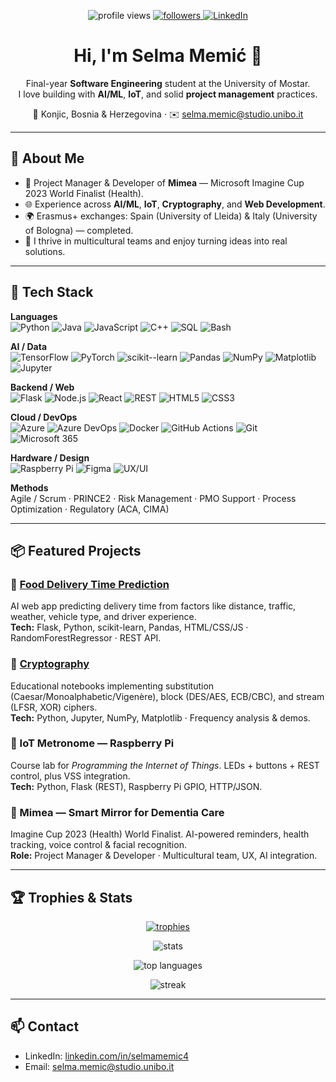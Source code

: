 <!-- Profile badges -->
<p align="center">
  <img src="https://komarev.com/ghpvc/?username=Selms4&label=Profile%20views&style=flat" alt="profile views" />
  <a href="https://github.com/Selms4?tab=followers">
    <img src="https://img.shields.io/github/followers/Selms4?label=Followers&style=flat" alt="followers" />
  </a>
  <a href="https://www.linkedin.com/in/selmamemic4/">
    <img src="https://img.shields.io/badge/LinkedIn-Selma%20Memi%C4%87-blue?logo=linkedin" alt="LinkedIn" />
  </a>
</p>

<h1 align="center">Hi, I'm Selma Memić 👋</h1>

<p align="center">
Final-year <b>Software Engineering</b> student at the University of Mostar.<br/>
I love building with <b>AI/ML</b>, <b>IoT</b>, and solid <b>project management</b> practices.
</p>

<p align="center">
  📍 Konjic, Bosnia & Herzegovina · ✉️ <a href="mailto:selma.memic@studio.unibo.it">selma.memic@studio.unibo.it</a>
</p>

---

## 🚀 About Me
- 🎯 Project Manager & Developer of <b>Mimea</b> — Microsoft Imagine Cup 2023 World Finalist (Health).
- 🌐 Experience across <b>AI/ML</b>, <b>IoT</b>, <b>Cryptography</b>, and <b>Web Development</b>.
- 🌍 Erasmus+ exchanges: Spain (University of Lleida) & Italy (University of Bologna) — completed.
- 🤝 I thrive in multicultural teams and enjoy turning ideas into real solutions.

---

## 🧰 Tech Stack

**Languages**  
![Python](https://img.shields.io/badge/Python-3776AB?logo=python&logoColor=white)
![Java](https://img.shields.io/badge/Java-007396?logo=java&logoColor=white)
![JavaScript](https://img.shields.io/badge/JavaScript-F7DF1E?logo=javascript&logoColor=black)
![C++](https://img.shields.io/badge/C%2B%2B-00599C?logo=cplusplus&logoColor=white)
![SQL](https://img.shields.io/badge/SQL-4479A1?logo=postgresql&logoColor=white)
![Bash](https://img.shields.io/badge/Bash-121011?logo=gnu-bash&logoColor=white)

**AI / Data**  
![TensorFlow](https://img.shields.io/badge/TensorFlow-FF6F00?logo=tensorflow&logoColor=white)
![PyTorch](https://img.shields.io/badge/PyTorch-EE4C2C?logo=pytorch&logoColor=white)
![scikit--learn](https://img.shields.io/badge/scikit--learn-F7931E?logo=scikitlearn&logoColor=white)
![Pandas](https://img.shields.io/badge/Pandas-150458?logo=pandas&logoColor=white)
![NumPy](https://img.shields.io/badge/NumPy-013243?logo=numpy&logoColor=white)
![Matplotlib](https://img.shields.io/badge/Matplotlib-11557C?logo=plotly&logoColor=white)
![Jupyter](https://img.shields.io/badge/Jupyter-F37626?logo=jupyter&logoColor=white)

**Backend / Web**  
![Flask](https://img.shields.io/badge/Flask-000?logo=flask&logoColor=white)
![Node.js](https://img.shields.io/badge/Node.js-339933?logo=node.js&logoColor=white)
![React](https://img.shields.io/badge/React-20232A?logo=react&logoColor=61DAFB)
![REST](https://img.shields.io/badge/REST-02569B?logo=fastapi&logoColor=white)
![HTML5](https://img.shields.io/badge/HTML5-E34F26?logo=html5&logoColor=white)
![CSS3](https://img.shields.io/badge/CSS3-1572B6?logo=css3&logoColor=white)

**Cloud / DevOps**  
![Azure](https://img.shields.io/badge/Azure-0078D4?logo=microsoftazure&logoColor=white)
![Azure DevOps](https://img.shields.io/badge/Azure%20DevOps-0078D7?logo=azuredevops&logoColor=white)
![Docker](https://img.shields.io/badge/Docker-2496ED?logo=docker&logoColor=white)
![GitHub Actions](https://img.shields.io/badge/GitHub%20Actions-2088FF?logo=githubactions&logoColor=white)
![Git](https://img.shields.io/badge/Git-F05032?logo=git&logoColor=white)
![Microsoft 365](https://img.shields.io/badge/Microsoft%20365-EE3A24?logo=microsoft&logoColor=white)

**Hardware / Design**  
![Raspberry Pi](https://img.shields.io/badge/Raspberry%20Pi-A22846?logo=raspberrypi&logoColor=white)
![Figma](https://img.shields.io/badge/Figma-F24E1E?logo=figma&logoColor=white)
![UX/UI](https://img.shields.io/badge/UX%2FUI-000000?logo=adobexd&logoColor=white)

**Methods**  
Agile / Scrum · PRINCE2 · Risk Management · PMO Support · Process Optimization · Regulatory (ACA, CIMA)

---

## 📦 Featured Projects

### 🔹 <a href="https://github.com/Selms4/food-delivery-time-prediction">Food Delivery Time Prediction</a>
AI web app predicting delivery time from factors like distance, traffic, weather, vehicle type, and driver experience.  
<b>Tech:</b> Flask, Python, scikit-learn, Pandas, HTML/CSS/JS · RandomForestRegressor · REST API.

### 🔹 <a href="https://github.com/Selms4/cryptography">Cryptography</a>
Educational notebooks implementing substitution (Caesar/Monoalphabetic/Vigenère), block (DES/AES, ECB/CBC), and stream (LFSR, XOR) ciphers.  
<b>Tech:</b> Python, Jupyter, NumPy, Matplotlib · Frequency analysis & demos.

### 🔹 IoT Metronome — Raspberry Pi
Course lab for <i>Programming the Internet of Things</i>. LEDs + buttons + REST control, plus VSS integration.  
<b>Tech:</b> Python, Flask (REST), Raspberry Pi GPIO, HTTP/JSON.  
<!-- TODO: Add repository link once published -->

### 🔹 Mimea — Smart Mirror for Dementia Care
Imagine Cup 2023 (Health) World Finalist. AI-powered reminders, health tracking, voice control & facial recognition.  
<b>Role:</b> Project Manager & Developer · Multicultural team, UX, AI integration.

---

## 🏆 Trophies & Stats

<p align="center">
  <a href="https://github.com/ryo-ma/github-profile-trophy">
    <img src="https://github-profile-trophy.vercel.app/?username=Selms4&no-bg=true&no-frame=true&margin-w=10" alt="trophies" />
  </a>
</p>

<p align="center">
  <img src="https://github-readme-stats.vercel.app/api?username=Selms4&show_icons=true&include_all_commits=true&rank_icon=github&hide=issues" alt="stats" />
</p>

<p align="center">
  <img src="https://github-readme-stats.vercel.app/api/top-langs/?username=Selms4&layout=compact&langs_count=8" alt="top languages" />
</p>

<p align="center">
  <img src="https://streak-stats.demolab.com?user=Selms4&hide_border=true" alt="streak" />
</p>

---

## 📫 Contact
- LinkedIn: <a href="https://www.linkedin.com/in/selmamemic4/">linkedin.com/in/selmamemic4</a>  
- Email: <a href="mailto:selma.memic@studio.unibo.it">selma.memic@studio.unibo.it</a>
